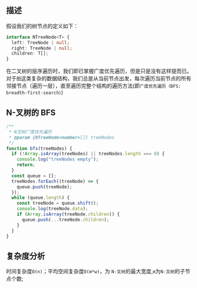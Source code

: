 ## 描述

假设我们的树节点的定义如下：

```ts
interface NTreeNode<T> {
  left: TreeNode | null;
  right: TreeNode | null;
  children: T[];
}
```

在二叉树的层序遍历时，我们即已掌握广度优先遍历，但是只是没有这样提而已。对于`图`这类复杂的数据结构，我们总是从当前节点出发，每次遍历当前节点的所有邻接节点（遍历一层），直至遍历完整个结构的遍历方法(即`广度优先遍历（BFS: breadth-first-search）`)

## N-叉树的 BFS

```javascript
/**
 * N叉树广度优先遍历
 * @param {NTreeNode<number>[]} treeNodes
 */
function bfs(treeNodes) {
  if (!Array.isArray(treeNodes) || treeNodes.length === 0) {
    console.log("treeNodes empty");
    return;
  }
  const queue = [];
  treeNodes.forEach((treeNode) => {
    queue.push(treeNode);
  });
  while (queue.length) {
    const treeNode = queue.shift();
    console.log(treeNode.data);
    if (Array.isArray(treeNode.children)) {
      queue.push(...treeNode.children);
    }
  }
}
```

## 复杂度分析

时间复杂度`O(n)`；平均空间复杂度`O(m*w)`，为 `N-叉树`的最大宽度,`m`为`N-叉树`的子节点个数;
